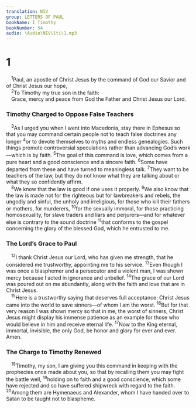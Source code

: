 ```yaml
---
translation: NIV
group: LETTERS OF PAUL
bookName: I Timothy 
bookNumber: 54
audio: \Audio\NIV\1ti\1.mp3
---
```


<div class="title"><h1>1</h1></div>
<span class="verse 1ti_1_1"> <sup>1</sup>Paul, an apostle of Christ Jesus by the command of God our Savior and of Christ Jesus our hope, <br/></span>
<span class="verse 1ti_1_2"> <sup>2</sup>To Timothy my true son in the faith: <br/> Grace, mercy and peace from God the Father and Christ Jesus our Lord. <br/></span>
<div class="title"><h3>Timothy Charged to Oppose False Teachers </h3></div>
<span class="verse 1ti_1_3"> <sup>3</sup>As I urged you when I went into Macedonia, stay there in Ephesus so that you may command certain people not to teach false doctrines any longer </span>
<span class="verse 1ti_1_4"><sup>4</sup>or to devote themselves to myths and endless genealogies. Such things promote controversial speculations rather than advancing God’s work—which is by faith. </span>
<span class="verse 1ti_1_5"><sup>5</sup>The goal of this command is love, which comes from a pure heart and a good conscience and a sincere faith. </span>
<span class="verse 1ti_1_6"><sup>6</sup>Some have departed from these and have turned to meaningless talk. </span>
<span class="verse 1ti_1_7"><sup>7</sup>They want to be teachers of the law, but they do not know what they are talking about or what they so confidently affirm. <br/></span>
<span class="verse 1ti_1_8"> <sup>8</sup>We know that the law is good if one uses it properly. </span>
<span class="verse 1ti_1_9"><sup>9</sup>We also know that the law is made not for the righteous but for lawbreakers and rebels, the ungodly and sinful, the unholy and irreligious, for those who kill their fathers or mothers, for murderers, </span>
<span class="verse 1ti_1_10"><sup>10</sup>for the sexually immoral, for those practicing homosexuality, for slave traders and liars and perjurers—and for whatever else is contrary to the sound doctrine </span>
<span class="verse 1ti_1_11"><sup>11</sup>that conforms to the gospel concerning the glory of the blessed God, which he entrusted to me. <br/></span>
<div class="title"><h3>The Lord’s Grace to Paul </h3></div>
<span class="verse 1ti_1_12"> <sup>12</sup>I thank Christ Jesus our Lord, who has given me strength, that he considered me trustworthy, appointing me to his service. </span>
<span class="verse 1ti_1_13"><sup>13</sup>Even though I was once a blasphemer and a persecutor and a violent man, I was shown mercy because I acted in ignorance and unbelief. </span>
<span class="verse 1ti_1_14"><sup>14</sup>The grace of our Lord was poured out on me abundantly, along with the faith and love that are in Christ Jesus. <br/></span>
<span class="verse 1ti_1_15"> <sup>15</sup>Here is a trustworthy saying that deserves full acceptance: Christ Jesus came into the world to save sinners—of whom I am the worst. </span>
<span class="verse 1ti_1_16"><sup>16</sup>But for that very reason I was shown mercy so that in me, the worst of sinners, Christ Jesus might display his immense patience as an example for those who would believe in him and receive eternal life. </span>
<span class="verse 1ti_1_17"><sup>17</sup>Now to the King eternal, immortal, invisible, the only God, be honor and glory for ever and ever. Amen. <br/></span>
<div class="title"><h3>The Charge to Timothy Renewed </h3></div>
<span class="verse 1ti_1_18"> <sup>18</sup>Timothy, my son, I am giving you this command in keeping with the prophecies once made about you, so that by recalling them you may fight the battle well, </span>
<span class="verse 1ti_1_19"><sup>19</sup>holding on to faith and a good conscience, which some have rejected and so have suffered shipwreck with regard to the faith. </span>
<span class="verse 1ti_1_20"><sup>20</sup>Among them are Hymenaeus and Alexander, whom I have handed over to Satan to be taught not to blaspheme. <br/></span>
